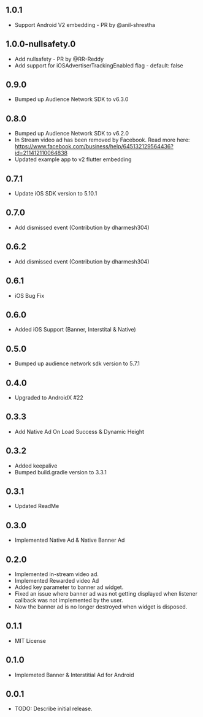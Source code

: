 ## 1.0.1
- Support Android V2 embedding - PR by @anil-shrestha

## 1.0.0-nullsafety.0
- Add nullsafety - PR by @RR-Reddy
- Add support for iOSAdvertiserTrackingEnabled flag - default: false

## 0.9.0
- Bumped up Audience Network SDK to v6.3.0

## 0.8.0

- Bumped up Audience Network SDK to v6.2.0
- In Stream video ad has been removed by Facebook. Read more here: https://www.facebook.com/business/help/645132129564436?id=211412110064838
- Updated example app to v2 flutter embedding

## 0.7.1

- Update iOS SDK version to 5.10.1

## 0.7.0

- Add dismissed event (Contribution by dharmesh304)

## 0.6.2

- Add dismissed event (Contribution by dharmesh304)

## 0.6.1

- iOS Bug Fix

## 0.6.0

- Added iOS Support (Banner, Interstital & Native)

## 0.5.0

- Bumped up audience network sdk version to 5.7.1

## 0.4.0

- Upgraded to AndroidX #22

## 0.3.3

- Add Native Ad On Load Success & Dynamic Height

## 0.3.2

- Added keepalive
- Bumped build.gradle version to 3.3.1

## 0.3.1

- Updated ReadMe

## 0.3.0

- Implemented Native Ad & Native Banner Ad

## 0.2.0

- Implemented in-stream video ad.
- Implemented Rewarded video Ad
- Added key parameter to banner ad widget.
- Fixed an issue where banner ad was not getting displayed when listener callback was not implemented by the user.
- Now the banner ad is no longer destroyed when widget is disposed.

## 0.1.1

- MIT License

## 0.1.0

- Implemeted Banner & Interstitial Ad for Android

## 0.0.1

- TODO: Describe initial release.
